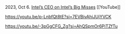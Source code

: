 
2023, Oct 6. [Intel’s CEO on Intel’s Big Misses](https://youtube.com/shorts/_eYKrMPKfk8?si=O3591qg4QisgsEj_)
[[YouTube]]

https://youtu.be/p-LnbfQt8tE?si=7EVBivAhiJUjYVCK

https://youtu.be/-3pGgCFG_Zg?si=AhQSpmOr6PiTZfTu